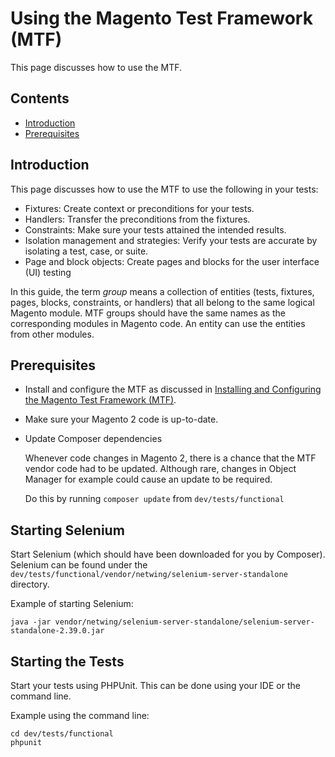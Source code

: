 # Using the Magento Test Framework (MTF)

This page discusses how to use the MTF.

## Contents

*	[Introduction](#introduction)
*	[Prerequisites](#prerequisites)

## Introduction

This page discusses how to use the MTF to use the following in your tests:

*	Fixtures: Create context or preconditions for your tests.
*	Handlers: Transfer the preconditions from the fixtures.
*	Constraints: Make sure your tests attained the intended results.
*	Isolation management and strategies: Verify your tests are accurate by isolating a test, case, or suite.
*	Page and block objects: Create pages and blocks for the user interface (UI) testing

In this guide, the term _group_ means a collection of entities (tests, fixtures, pages, blocks, constraints, or handlers) that all belong to the same logical Magento module. MTF groups should have the same names as the corresponding modules in Magento code. An entity can use the entities from other modules.

## Prerequisites

*	Install and configure the MTF as discussed in [Installing and Configuring the Magento Test Framework (MTF)](install.md).
*	Make sure your Magento 2 code is up-to-date.
*	Update Composer dependencies

	Whenever code changes in Magento 2, there is a chance that the MTF vendor code had to be updated. Although rare, changes in Object Manager for example could cause an update to be required.

	Do this by running `composer update` from `dev/tests/functional`

## Starting Selenium

Start Selenium (which should have been downloaded for you by Composer). Selenium can be found under the `dev/tests/functional/vendor/netwing/selenium-server-standalone` directory.

Example of starting Selenium:

```
java -jar vendor/netwing/selenium-server-standalone/selenium-server-standalone-2.39.0.jar
```

## Starting the Tests

Start your tests using PHPUnit. This can be done using your IDE or the command line.

Example using the command line:

```
cd dev/tests/functional
phpunit
```